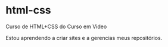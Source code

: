 # html-css

Curso de HTML+CSS do Curso em Video

Estou aprendendo a criar sites e a gerencias meus repositórios.
